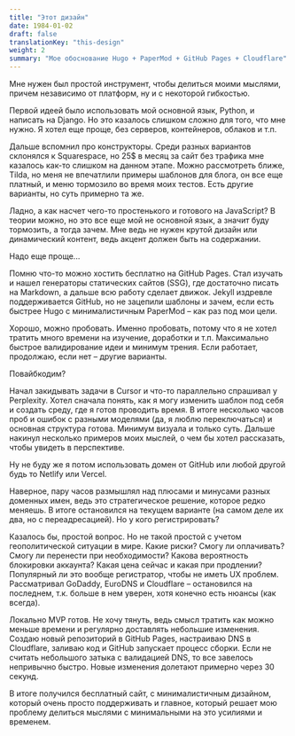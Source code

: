 ```yaml
---
title: "Этот дизайн"
date: 1984-01-02
draft: false
translationKey: "this-design"
weight: 2
summary: "Мое обоснование Hugo + PaperMod + GitHub Pages + Cloudflare"
---
```


Мне нужен был простой инструмент, чтобы делиться моими мыслями, причем независимо от платформ, ну и с некоторой гибкостью.

Первой идеей было использовать мой основной язык, Python, и написать на Django. Но это казалось слишком сложно для того, что мне нужно. Я хотел еще проще, без серверов, контейнеров, облаков и т.п.

Дальше вспомнил про конструкторы. Среди разных вариантов склонялся к Squarespace, но 25$ в месяц за сайт без трафика мне казалось как-то слишком на данном этапе. Можно рассмотреть ближе, Tilda, но меня не впечатлили примеры шаблонов для блога, он все еще платный, и меню тормозило во время моих тестов. Есть другие варианты, но суть примерно та же.

Ладно, а как насчет чего-то простенького и готового на JavaScript? В теории можно, но это все еще мой не основной язык, а значит буду тормозить, а тогда зачем. Мне ведь не нужен крутой дизайн или динамический контент, ведь акцент должен быть на содержании.

Надо еще проще...

Помню что-то можно хостить бесплатно на GitHub Pages. Стал изучать и нашел генераторы статических сайтов (SSG), где достаточно писать на Markdown, а дальше всю работу сделает движок. Jekyll издревле поддерживается GitHub, но не зацепили шаблоны и зачем, если есть быстрее Hugo с минималистичным PaperMod – как раз под мои цели.

Хорошо, можно пробовать. Именно пробовать, потому что я не хотел тратить много времени на изучение, доработки и т.п. Максимально быстрое валидирование идеи и минимум трения. Если работает, продолжаю, если нет – другие варианты.

Повайбкодим?

Начал закидывать задачи в Cursor и что-то параллельно спрашивал у Perplexity. Хотел сначала понять, как я могу изменить шаблон под себя и создать среду, где я готов проводить время. В итоге несколько часов проб и ошибок с разными моделями (да, я люблю переключаться) и основная структура готова. Минимум визуала и только суть. Дальше накинул несколько примеров моих мыслей, о чем бы хотел рассказать, чтобы увидеть в перспективе.

Ну не буду же я потом использовать домен от GitHub или любой другой будь то Netlify или Vercel.

Наверное, пару часов размышлял над плюсами и минусами разных доменных имен, ведь это стратегическое решение, которое редко меняешь. В итоге остановился на текущем варианте (на самом деле их два, но с переадресацией). Но у кого регистрировать?

Казалось бы, простой вопрос. Но не такой простой с учетом геополитической ситуации в мире. Какие риски? Смогу ли оплачивать? Смогу ли перенести при необходимости? Какова вероятность блокировки аккаунта? Какая цена сейчас и какая при продлении? Популярный ли это вообще регистратор, чтобы не иметь UX проблем. Рассматривал GoDaddy, EuroDNS и Cloudflare – остановился на последнем, т.к. больше в нем уверен, хотя конечно есть нюансы (как всегда).

Локально MVP готов. Не хочу тянуть, ведь смысл тратить как можно меньше времени и регулярно доставлять небольшие изменения. Создаю новый репозиторий в GitHub Pages, настраиваю DNS в Cloudflare, заливаю код и GitHub запускает процесс сборки. Если не считать небольшого затыка с валидацией DNS, то все завелось непривычно быстро. Новые изменения долетают примерно через 30 секунд.

В итоге получился бесплатный сайт, с минималистичным дизайном, который очень просто поддерживать и главное, который решает мою проблему делиться мыслями с минимальными на это усилиями и временем.
